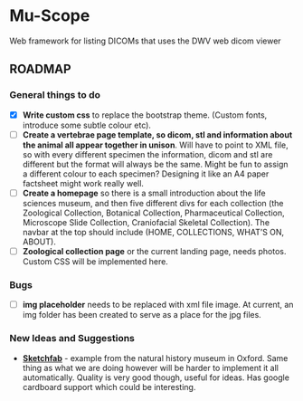 # Mu-Scope
Web framework for listing DICOMs that uses the DWV web dicom viewer

## ROADMAP 

### General things to do 

- [x] **Write custom css** to replace the bootstrap theme. (Custom fonts, introduce some subtle colour etc).
- [ ] **Create a vertebrae page template, so dicom, stl and information about the animal all appear together in unison**. Will have to point to XML file, so with every different specimen the information, dicom and stl are different but the format will always be the same. Might be fun to assign a different colour to each specimen? Designing it like an A4 paper factsheet might work really well.
- [ ] **Create a homepage** so there is a small introduction about the life sciences museum, and then five different divs for each collection (the Zoological Collection, Botanical Collection, Pharmaceutical Collection, Microscope Slide Collection, Craniofacial Skeletal Collection). The navbar at the top should include (HOME, COLLECTIONS, WHAT’S ON, ABOUT).
- [ ] **Zoological collection page** or the current landing page, needs photos. Custom CSS will be implemented here.

### Bugs

- [ ] **img placeholder** needs to be replaced with xml file image. At current, an img folder has been created to serve as a place for the jpg files. 

### New Ideas and Suggestions

- **[Sketchfab](https://sketchfab.com/models/209bffe6866042379a704ce46bb6e632)** - example from the natural history museum in Oxford. Same thing as what we are doing however will be harder to implement it all automatically. Quality is very good though, useful for ideas. Has google cardboard support which could be interesting.
